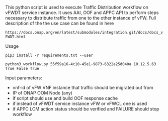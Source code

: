 This python script is used to execute Traffic Distribution workflow on vFWDT service instance.
It uses AAI, OOF and APPC API to perform steps necessary to distribute traffic from one to the other 
instance of vFW. Full description of the the use case can be found in here

`https://docs.onap.org/en/latest/submodules/integration.git/docs/docs_vFWDT.html`

Usage 

`pip3 install -r requirements.txt --user`

`python3 workflow.py 55f59a16-4c10-45e1-9873-6322a25d040a 10.12.5.63 True False True`

Input parameters:
* vnf-id of vFW VNF instance that traffic should be migrated out from
* IP of ONAP OOM Node (any)
* if script should use and build OOF response cache
* if instead of vFWDT service instance vFW or vFWCL one is used
* if APPC LCM action status should be verified and FAILURE should stop workflow

